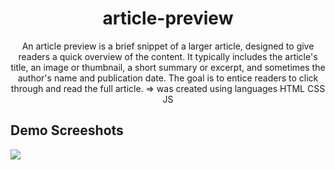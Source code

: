 <h1 align="center">article-preview</h1>
<p align="center">An article preview is a brief snippet of a larger article, designed to give readers a quick overview of the content. It typically includes the article's title, an image or thumbnail, a short summary or excerpt, and sometimes the author's name and publication date. The goal is to entice readers to click through and read the full article. => was created using languages HTML CSS JS</p>

<h2>Demo Screeshots</h2>
<img src="https://github.com/the-artist-web/article-preview/assets/162612001/b3bddad4-563e-4d47-8b7e-9bfeda09698c">
